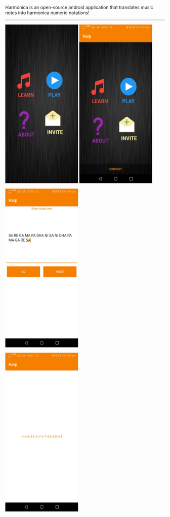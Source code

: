 Harmonica is an open-source android application that translates music notes into harmonica numeric notations!
<HR>
     <p>
<img src="1.jpg"
     alt="Harmonica Application"
     height=500 width=230/>
<img src="2.jpg"
     alt="Harmonica Application"
      height=500 width=230/> 

  <img src="3.jpg"
     alt="Harmonica Application"
      height=500 width=230/>
     
 <img src="4.jpg"
     alt="Harmonica Application"
      height=500 width=230/><BR>
   

